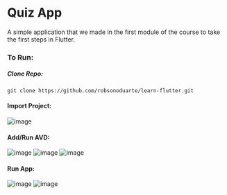 # Quiz App

A simple application that we made in the first module of the course to take the first steps in Flutter.

### To Run:

##### Clone Repo:
```
git clone https://github.com/robsonoduarte/learn-flutter.git
```

#### Import Project:

![image](https://user-images.githubusercontent.com/797845/79604558-b1040f00-80c4-11ea-85fd-23b77ad3604b.png)

#### Add/Run AVD:

![image](https://user-images.githubusercontent.com/797845/79604730-02140300-80c5-11ea-8094-c9453e0bd971.png)
![image](https://user-images.githubusercontent.com/797845/79604784-1bb54a80-80c5-11ea-842c-e10a535e613c.png)
![image](https://user-images.githubusercontent.com/797845/79604806-253eb280-80c5-11ea-8427-23165e7e9d23.png)


#### Run App:
![image](https://user-images.githubusercontent.com/797845/79604982-7babf100-80c5-11ea-8b22-d8f7f840f22d.png)
![image](https://user-images.githubusercontent.com/797845/79605365-245a5080-80c6-11ea-9d7b-9cc2e2a8ea7f.png)

